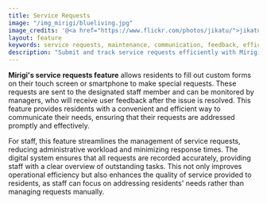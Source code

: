 ```yaml
---
title: Service Requests
image: "/img_mirigi/blueliving.jpg"
image_credits: '@<a href="https://www.flickr.com/photos/jikatu/">jikatu</a>'
layout: feature
keywords: service requests, maintenance, communication, feedback, efficiency, resident satisfaction
description: "Submit and track service requests efficiently with Mirigi, ensuring prompt responses and improved resident satisfaction."
---
```


**Mirigi's service requests feature** allows residents to fill out custom forms on their touch screen or smartphone to make special requests. These requests are sent to the designated staff member and can be monitored by managers, who will receive user feedback after the issue is resolved. This feature provides residents with a convenient and efficient way to communicate their needs, ensuring that their requests are addressed promptly and effectively.

For staff, this feature streamlines the management of service requests, reducing administrative workload and minimizing response times. The digital system ensures that all requests are recorded accurately, providing staff with a clear overview of outstanding tasks. This not only improves operational efficiency but also enhances the quality of service provided to residents, as staff can focus on addressing residents' needs rather than managing requests manually.
